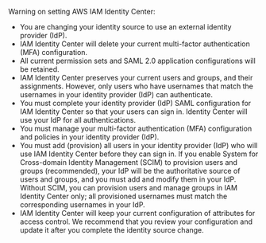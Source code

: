 Warning on setting AWS IAM Identity Center:
- You are changing your identity source to use an external identity provider (IdP).
- IAM Identity Center will delete your current multi-factor authentication (MFA) configuration.
- All current permission sets and SAML 2.0 application configurations will be retained.
- IAM Identity Center preserves your current users and groups, and their assignments. However, only users who have usernames that match the usernames in your identity provider (IdP) can authenticate.
- You must complete your identity provider (IdP) SAML configuration for IAM Identity Center so that your users can sign in. Identity Center will use your IdP for all authentications.
- You must manage your multi-factor authentication (MFA) configuration and policies in your identity provider (IdP).
- You must add (provision) all users in your identity provider (IdP) who will use IAM Identity Center before they can sign in. If you enable System for Cross-domain Identity Management (SCIM) to provision users and groups (recommended), your IdP will be the authoritative source of users and groups, and you must add and modify them in your IdP. Without SCIM, you can provision users and manage groups in IAM Identity Center only; all provisioned usernames must match the corresponding usernames in your IdP.
- IAM Identity Center will keep your current configuration of attributes for access control. We recommend that you review your configuration and update it after you complete the identity source change.